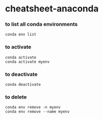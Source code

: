 # cheatsheet-anaconda

### to list all conda environments
```
conda env list
```
### to activate
```
conda activate
conda activate myenv
```
### to deactivate
```
conda deactivate
```
### to delete 
```
conda env remove -n myenv
conda env remove --name myenv
```
